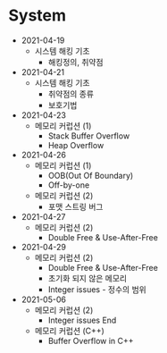 # System

- 2021-04-19
  - 시스템 해킹 기초
    - 해킹정의, 취약점
- 2021-04-21
  - 시스템 해킹 기초
    - 취약점의 종류
    - 보호기법
- 2021-04-23
  - 메모리 커럽션 (1)
    - Stack Buffer Overflow
    - Heap Overflow
- 2021-04-26
  - 메모리 커럽션 (1)
    - OOB(Out Of Boundary)
    - Off-by-one
  - 메모리 커럽션 (2)
    - 포맷 스트링 버그
- 2021-04-27
  - 메모리 커럽션 (2)
    - Double Free & Use-After-Free
- 2021-04-29
  - 메모리 커럽션 (2)
    - Double Free & Use-After-Free
    - 초기화 되지 않은 메모리
    - Integer issues - 정수의 범위
- 2021-05-06
  - 메모리 커럽션 (2)
    - Integer issues End
  - 메모리 커럽션 (C++)
    - Buffer Overflow in C++
